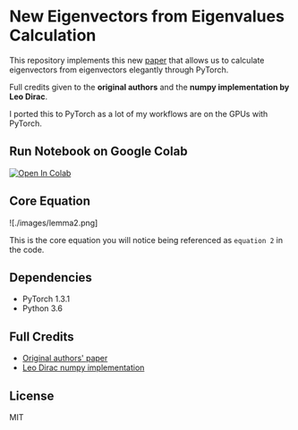 # New Eigenvectors from Eigenvalues Calculation
This repository implements this new [paper](https://arxiv.org/pdf/1908.03795.pdf) that allows us to calculate eigenvectors from eigenvectors elegantly through PyTorch.

Full credits given to the **original authors** and the **numpy implementation by Leo Dirac**. 

I ported this to PyTorch as a lot of my workflows are on the GPUs with PyTorch.

## Run Notebook on Google Colab
[![Open In Colab](https://colab.research.google.com/assets/colab-badge.svg)](https://colab.research.google.com/github/ritchieng/eigenvectors-from-eigenvectors/blob/master/notebooks/comparison.ipynb)


## Core Equation
![./images/lemma2.png]

This is the core equation you will notice being referenced as `equation 2` in the code.

## Dependencies
- PyTorch 1.3.1
- Python 3.6

## Full Credits
- [Original authors' paper](https://arxiv.org/pdf/1908.03795.pdf)
- [Leo Dirac numpy implementation](https://github.com/leopd/geometric-intuition/blob/master/linear-algebra/eigenvectors%20from%20eigenvalues.ipynb)

## License
MIT
